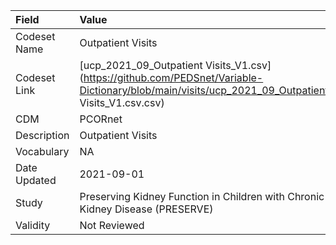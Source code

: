 |Field        |Value                                                                         |
|:------------|:-----------------------------------------------------------------------------|
|Codeset Name |Outpatient Visits                                                             |
|Codeset Link |[ucp_2021_09_Outpatient Visits_V1.csv](https://github.com/PEDSnet/Variable-Dictionary/blob/main/visits/ucp_2021_09_Outpatient Visits_V1.csv.csv)|
|CDM          |PCORnet                                                                       |
|Description  |Outpatient Visits                                                             |
|Vocabulary   |NA                                                                            |
|Date Updated |2021-09-01                                                                    |
|Study        |Preserving Kidney Function in Children with Chronic Kidney Disease (PRESERVE) |
|Validity     |Not Reviewed                                                                  |
